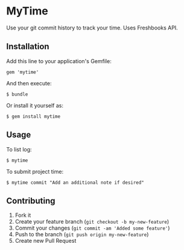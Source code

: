 # MyTime

Use your git commit history to track your time. Uses Freshbooks API.

## Installation

Add this line to your application's Gemfile:

    gem 'mytime'

And then execute:

    $ bundle

Or install it yourself as:

    $ gem install mytime

## Usage

  To list log:

    $ mytime

  To submit project time:

    $ mytime commit "Add an additional note if desired"

## Contributing

1. Fork it
2. Create your feature branch (`git checkout -b my-new-feature`)
3. Commit your changes (`git commit -am 'Added some feature'`)
4. Push to the branch (`git push origin my-new-feature`)
5. Create new Pull Request
